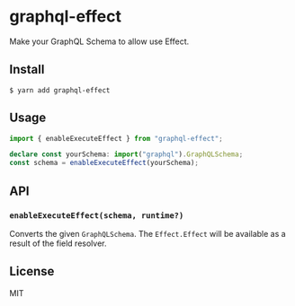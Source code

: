 # graphql-effect

Make your GraphQL Schema to allow use Effect.

## Install

```
$ yarn add graphql-effect
```

## Usage

```ts
import { enableExecuteEffect } from "graphql-effect";

declare const yourSchema: import("graphql").GraphQLSchema;
const schema = enableExecuteEffect(yourSchema);
```

## API

### `enableExecuteEffect(schema, runtime?)`

Converts the given `GraphQLSchema`. The `Effect.Effect` will be available as a result of the field resolver.

## License

MIT
